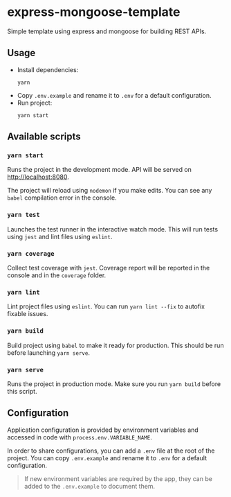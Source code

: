 # express-mongoose-template

Simple template using express and mongoose for building REST APIs.

## Usage

- Install dependencies:
  ```shell
  yarn
  ```
- Copy `.env.example` and rename it to `.env` for a default configuration.
- Run project:
  ```shell
  yarn start
  ```

## Available scripts

### `yarn start`

Runs the project in the development mode.
API will be served on [http://localhost:8080](http://localhost:8080).

The project will reload using `nodemon` if you make edits.
You can see any `babel` compilation error in the console.

### `yarn test`

Launches the test runner in the interactive watch mode.
This will run tests using `jest` and lint files using `eslint`.

### `yarn coverage`

Collect test coverage with `jest`.
Coverage report will be reported in the console and in the `coverage` folder.

### `yarn lint`

Lint project files using `eslint`.
You can run `yarn lint --fix` to autofix fixable issues.

### `yarn build`

Build project using `babel` to make it ready for production.
This should be run before launching `yarn serve`.

### `yarn serve`

Runs the project in production mode. Make sure you run `yarn build` before this script.

## Configuration

Application configuration is provided by environment variables and accessed in code with `process.env.VARIABLE_NAME`.

In order to share configurations, you can add a `.env` file at the root of the project.
You can copy `.env.example` and rename it to `.env` for a default configuration.

> If new environment variables are required by the app, they can be added to the `.env.example` to document them.
